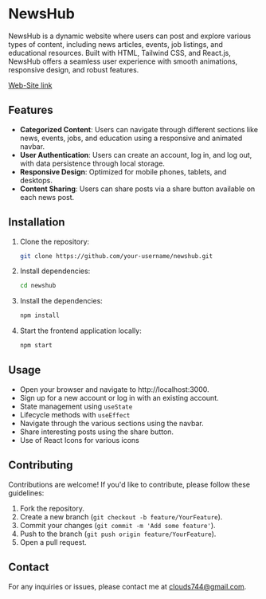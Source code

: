 


# NewsHub

NewsHub is a dynamic website where users can post and explore various types of content, including news articles, events, job listings, and educational resources. Built with HTML, Tailwind CSS, and React.js, NewsHub offers a seamless user experience with smooth animations, responsive design, and robust features.

[Web-Site link](https://newshubbyrudra.netlify.app)

## Features

- **Categorized Content**: Users can navigate through different sections like news, events, jobs, and education using a responsive and animated navbar.
- **User Authentication**: Users can create an account, log in, and log out, with data persistence through local storage.
- **Responsive Design**: Optimized for mobile phones, tablets, and desktops.
- **Content Sharing**: Users can share posts via a share button available on each news post.

## Installation

1. Clone the repository:
   ```sh
   git clone https://github.com/your-username/newshub.git
   
   ```
2. Install dependencies:
   ```sh
   cd newshub
   ```
3. Install the dependencies:
   ```sh
   npm install
   ```
4. Start the frontend application locally:
   ```sh
   npm start
   ```

## Usage

- Open your browser and navigate to http://localhost:3000.
- Sign up for a new account or log in with an existing account.
- State management using `useState`
- Lifecycle methods with `useEffect`
- Navigate through the various sections using the navbar.
- Share interesting posts using the share button.
- Use of React Icons for various icons

## Contributing
Contributions are welcome! If you'd like to contribute, please follow these guidelines:

1. Fork the repository.
2. Create a new branch (`git checkout -b feature/YourFeature`).
3. Commit your changes (`git commit -m 'Add some feature'`).
4. Push to the branch (`git push origin feature/YourFeature`).
5. Open a pull request.

## Contact
For any inquiries or issues, please contact me at clouds744@gmail.com.

